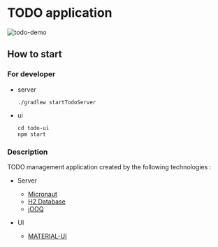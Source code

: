 # TODO application

![todo-demo](https://user-images.githubusercontent.com/6317652/80957261-ca83b580-8e3d-11ea-879d-3f8a24fa0d76.gif)

## How to start

### For developer

- server
    ```shell
    ./gradlew startTodoServer
    ```
- ui
    ```shell
    cd todo-ui
    npm start
    ```

### Description

TODO management application created by the following 
technologies :

- Server
    - [Micronaut](https://micronaut.io/)
    - [H2 Database](https://www.h2database.com/html/main.html)
    - [jOOQ](https://www.jooq.org/)

- UI
    - [MATERIAL-UI](https://material-ui.com/)

